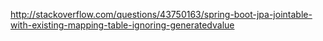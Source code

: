 http://stackoverflow.com/questions/43750163/spring-boot-jpa-jointable-with-existing-mapping-table-ignoring-generatedvalue